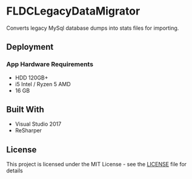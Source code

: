 # FLDCLegacyDataMigrator
Converts legacy MySql database dumps into stats files for importing.

## Deployment

### App Hardware Requirements

* HDD 120GB+
* i5 Intel / Ryzen 5 AMD
* 16 GB

## Built With

* Visual Studio 2017
* ReSharper

## License

This project is licensed under the MIT License - see the [LICENSE](./LICENSE) file for details

